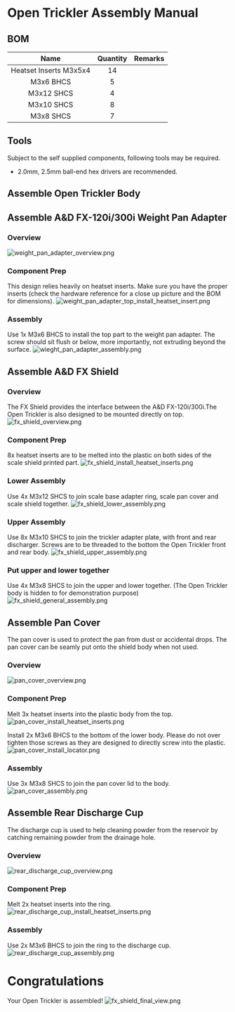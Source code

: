 # Open Trickler Assembly Manual

## BOM
|        **Name**        | **Quantity** | **Remarks** |
|:----------------------:|:------------:|:-----------:|
| Heatset Inserts M3x5x4 |      14      |             |
|        M3x6 BHCS       |       5      |             |
|       M3x12 SHCS       |       4      |             |
|       M3x10 SHCS       |       8      |             |
|        M3x8 SHCS       |       7      |             |

## Tools
Subject to the self supplied components, following tools may be required. 
* 2.0mm, 2.5mm ball-end hex drivers are recommended.

## Assemble Open Trickler Body

## Assemble A&D FX-120i/300i Weight Pan Adapter
### Overview
![weight_pan_adapter_overview.png](Resources/weight_pan_adapter_overview.png)

### Component Prep
This design relies heavily on heatset inserts. Make sure you have the proper inserts (check the hardware
reference for a close up picture and the BOM for dimensions).
![weight_pan_adapter_top_install_heatset_insert.png](Resources/weight_pan_adapter_top_install_heatset_insert.png)

### Assembly
Use 1x M3x6 BHCS to install the top part to the weight pan adapter. The screw should sit flush or 
below, more importantly, not extruding beyond the surface.
![wieght_pan_adapter_assembly.png](Resources/wieght_pan_adapter_assembly.png)

## Assemble A&D FX Shield
### Overview
The FX Shield provides the interface between the A&D FX-120i/300i.The Open Trickler is also designed to
be mounted directly on top. 
![fx_shield_overview.png](Resources/fx_shield_overview.png)

### Component Prep
8x heatset inserts are to be melted into the plastic on both sides of the scale shield printed part. 
![fx_shield_install_heatset_inserts.png](Resources/fx_shield_install_heatset_inserts.png)

### Lower Assembly
Use 4x M3x12 SHCS to join scale base adapter ring, scale pan cover and scale shield together. 
![fx_shield_lower_assembly.png](Resources/fx_shield_lower_assembly.png)

### Upper Assembly
Use 8x M3x10 SHCS to join the trickler adapter plate, with front and rear discharger. Screws are to be
threaded to the bottom the Open Trickler front and rear body. 
![fx_shield_upper_assembly.png](Resources/fx_shield_upper_assembly.png)

### Put upper and lower together
Use 4x M3x8 SHCS to join the upper and lower together. (The Open Trickler body is hidden to for demonstration purpose)
![fx_shield_general_assembly.png](Resources/fx_shield_general_assembly.png)

## Assemble Pan Cover
The pan cover is used to protect the pan from dust or accidental drops. The pan cover can be seamly
put onto the shield body when not used. 

### Overview
![pan_cover_overview.png](Resources/pan_cover_overview.png)

### Component Prep
Melt 3x heatset inserts into the plastic body from the top.
![pan_cover_install_heatset_inserts.png](Resources/pan_cover_install_heatset_inserts.png)

Install 2x M3x6 BHCS to the bottom of the lower body. Please do not over tighten those screws
as they are designed to directly screw into the plastic. 
![pan_cover_install_locator.png](Resources/pan_cover_install_locator.png)

### Assembly
Use 3x M3x8 SHCS to join the pan cover lid to the body. 
![pan_cover_assembly.png](Resources/pan_cover_assembly.png)

## Assemble Rear Discharge Cup
The discharge cup is used to help cleaning powder from the reservoir by catching remaining powder
from the drainage hole. 

### Overview
![rear_discharge_cup_overview.png](Resources/rear_discharge_cup_overview.png)

### Component Prep
Melt 2x heatset inserts into the ring. 
![rear_discharge_cup_install_heatset_inserts.png](Resources/rear_discharge_cup_install_heatset_inserts.png)

### Assembly
Use 2x M3x6 BHCS to join the ring to the discharge cup. 
![rear_discharge_cup_assembly.png](Resources/rear_discharge_cup_assembly.png)


# Congratulations
Your Open Trickler is assembled!
![fx_shield_final_view.png](Resources/fx_shield_final_view.png)
